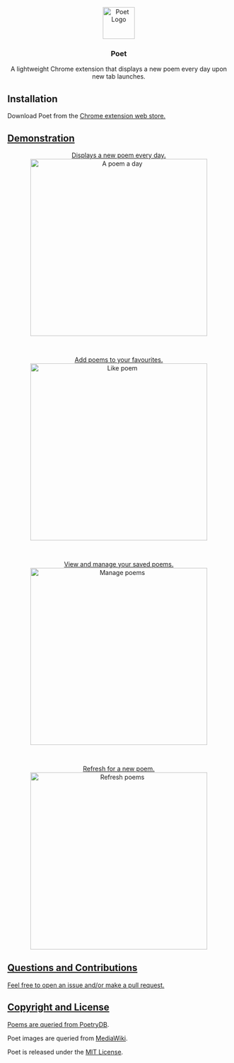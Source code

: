 <p align="center">
<img src="https://imgur.com/0LXhcke.png[/img]" alt="Poet Logo" height="72">
</p>

<h3 align="center">Poet</h3>
<p align="center">
A lightweight Chrome extension that displays a new poem every day upon new tab launches.
</p>

## Installation
Download Poet from the <a href="https://chrome.google.com/webstore/detail/poet/hkjjflfleaejocakemkheofjcmkepbcm"> Chrome extension web store.

## Demonstration
<p align="center">
Displays a new poem every day.
<br>
<img src="https://imgur.com/7TCxx9G.jpg" alt="A poem a day" height="400px">
</p>
<br>

<p align="center">
Add poems to your favourites.
<br>
<img src="https://imgur.com/0yBREZ0.gif" alt="Like poem" height="400px">
</p>
<br>

<p align="center">
View and manage your saved poems.
<br>
<img src="https://imgur.com/c3tUqx4.gif" alt="Manage poems" height="400px">
<br>
</p>
<br>

<p align="center">
Refresh for a new poem.
<br>
<img src="https://imgur.com/99xA9qf.gif" alt="Refresh poems" height="400px">
<br>
</p>

## Questions and Contributions
Feel free to open an issue and/or make a pull request.

## Copyright and License
Poems are queried from [PoetryDB](https://github.com/thundercomb/poetrydb#license).

Poet images are queried from [MediaWiki](https://www.mediawiki.org/wiki/MediaWiki).

Poet is released under the [MIT License](https://opensource.org/licenses/MIT).

